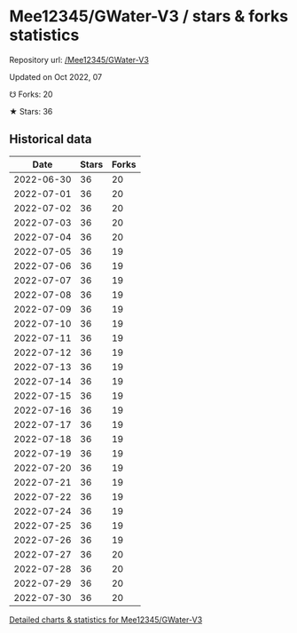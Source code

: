 # Mee12345/GWater-V3 / stars & forks statistics

Repository url: [/Mee12345/GWater-V3](https://github.com/Mee12345/GWater-V3)

Updated on Oct 2022, 07

☋ Forks: 20

★ Stars: 36

## Historical data
| Date | Stars | Forks |
|------|-------|-------|
| 2022-06-30 | 36 | 20 | 
| 2022-07-01 | 36 | 20 | 
| 2022-07-02 | 36 | 20 | 
| 2022-07-03 | 36 | 20 | 
| 2022-07-04 | 36 | 20 | 
| 2022-07-05 | 36 | 19 | 
| 2022-07-06 | 36 | 19 | 
| 2022-07-07 | 36 | 19 | 
| 2022-07-08 | 36 | 19 | 
| 2022-07-09 | 36 | 19 | 
| 2022-07-10 | 36 | 19 | 
| 2022-07-11 | 36 | 19 | 
| 2022-07-12 | 36 | 19 | 
| 2022-07-13 | 36 | 19 | 
| 2022-07-14 | 36 | 19 | 
| 2022-07-15 | 36 | 19 | 
| 2022-07-16 | 36 | 19 | 
| 2022-07-17 | 36 | 19 | 
| 2022-07-18 | 36 | 19 | 
| 2022-07-19 | 36 | 19 | 
| 2022-07-20 | 36 | 19 | 
| 2022-07-21 | 36 | 19 | 
| 2022-07-22 | 36 | 19 | 
| 2022-07-24 | 36 | 19 | 
| 2022-07-25 | 36 | 19 | 
| 2022-07-26 | 36 | 19 | 
| 2022-07-27 | 36 | 20 | 
| 2022-07-28 | 36 | 20 | 
| 2022-07-29 | 36 | 20 | 
| 2022-07-30 | 36 | 20 | 


[Detailed charts & statistics for Mee12345/GWater-V3](https://reviewgithub.com/rep/Mee12345/GWater-V3)
